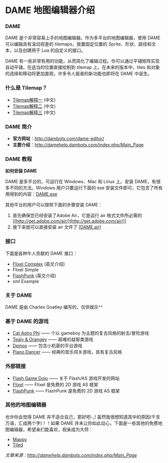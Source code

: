 # DAME 地图编辑器介绍

### DAME

DAME 是个非常容易上手的地图编辑器。作为多平台的地图编辑器，使用 DAME 可以编辑具有滚动视差的 tilemaps，放置固定位置的 Sprite、形状、路径和文本，以及创建用于 Lua 的自定义的接口。

DAME 有一些非常有用的功能，从而简化了编辑过程。你可以通过平铺矩阵实现自动平铺，在适当的位置直接绘制到 tilemap 上。在未来的版本中，tiles 和对象的选择和移动将更加直观，许多令人振奋的新功能也即将在 DAME 中诞生。

### 什么是 Tilemap？

*   [Tilemap解释一](http://www.liuzhongshu.com/code/tile-map.html) (中文)
*   [Tilemap解释二](http://bbs.66rpg.com/manual/rpgxp/rgss/gc_tilemap.html) (中文)
*   [Tilemap解释三](http://ishare.iask.sina.com.cn/f/19903860.html) (中文)

### DAME 简介

*   **官方网站**：http://dambots.com/dame-editor/
*   **主要介绍**：http://damehelp.dambots.com/index.php/Main_Page

### DAME 教程

**如何安装 DAME**

DAME 是多平台的，可运行在 Windows、Mac 和 Linux 上。安装 DAME，有很多不同的方法。Windows 用户只要运行下面的 exe 安装文件即可，它包含了所有用得到的内容：[DAME.exe](http://dambots.com/games/dame/DAME.exe)

其他平台的用户可以按照下面的步骤安装 DAME：

1. 首先确保您已经安装了Adobe Air，它是运行 air 格式文件所必需的
[[http://get.adobe.com/air/](http://get.adobe.com/air/)]
2. 接下来就可以直接安装 air 文件了
[[DAME.air](http://dambots.com/games/dame/DAME.air)]

### 接口

下面是各种牛人贡献的 DAME 接口：

- [Flixel Complex](http://damehelp.dambots.com/index.php/Flixel_Complex "Flixel Complex") (英文介绍)
- Flixel Simple
- [FlashPunk](http://damehelp.dambots.com/index.php/FlashPunk "FlashPunk") (英文介绍)
- xml Example

### 关于 DAME

DAME 是由 Charles Goatley 编写的，仅供娱乐^^

### 基于 DAME 的游戏

- [Cat Astro Phi](http://www.newgrounds.com/portal/view/555641) —— 个以 gameboy 为主题的复古风格的射击/冒险游戏
- [Tealy &amp; Orangey](http://www.kongregate.com/games/FreakyZoid/tealy-orangey) —— 超难的益智类游戏
- [Deinos](http://www.newgrounds.com/portal/view/560191) —— 包含小机密的平台游戏
- [Piano Dancer](http://www.kongregate.com/games/orandze/piano-dancer) —— 经典的音乐闯关游戏，具有复古风格

### 外部链接

- [Flash Game Dojo](http://flashgamedojo.com) —— 关于 Flash/AS 游戏开发的网站
- [Flixel](http://flixel.org/) —— Flixel 是免费的 2D 游戏 AS 框架
- [FlashPunk](http://flashpunk.net/) —— FlashPunk 是免费的 2D 游戏 AS 框架

### 其他的地图编辑器

也许你会觉得 DAME 并不适合自己，那好吧-_! 虽然我很想知道其中的原因(千言万语，汇成两个字)！！如果 DAME 并未让你如此动心，下面是一些其他的免费地图编辑器，希望亲们能喜欢，祝亲成为大师：

- [Mappy](http://tilemap.co.uk/mappy.php)
- [Tiled](http://www.mapeditor.org/)


*文章来源：http://damehelp.dambots.com/index.php/Main_Page*
